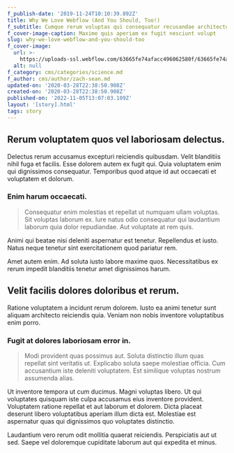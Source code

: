 ```yaml
---
f_publish-date: '2019-11-24T10:10:39.892Z'
title: Why We Love Webflow (And You Should, Too!)
f_subtitle: Cumque rerum voluptas qui consequatur recusandae architecto eius quod neque.
f_cover-image-caption: Maxime quis aperiam ex fugit nesciunt volupt
slug: why-we-love-webflow-and-you-should-too
f_cover-image:
  url: >-
    https://uploads-ssl.webflow.com/63665fe74afacc496062580f/63665fe74afacc7503625818_1585435118430-image18.jpg
  alt: null
f_category: cms/categories/science.md
f_author: cms/author/zach-sean.md
updated-on: '2020-03-28T22:38:50.908Z'
created-on: '2020-03-28T22:38:50.908Z'
published-on: '2022-11-05T13:07:03.109Z'
layout: '[story].html'
tags: story
---
```


Rerum voluptatem quos vel laboriosam delectus.
----------------------------------------------

Delectus rerum accusamus excepturi reiciendis quibusdam. Velit blanditiis nihil fuga et facilis. Esse dolorem autem ex fugit qui. Quia voluptatem enim qui dignissimos consequatur. Temporibus quod atque id aut occaecati et voluptatem et dolorum.

### Enim harum occaecati.

> Consequatur enim molestias et repellat ut numquam ullam voluptas. Sit voluptas laborum ex. Iure natus odio consequatur qui laudantium laborum quia dolor repudiandae. Aut voluptate at rem quis.

Animi qui beatae nisi deleniti aspernatur est tenetur. Repellendus et iusto. Natus neque tenetur sint exercitationem quod pariatur rem.

Amet autem enim. Ad soluta iusto labore maxime quos. Necessitatibus ex rerum impedit blanditiis tenetur amet dignissimos harum.

Velit facilis dolores doloribus et rerum.
-----------------------------------------

Ratione voluptatem a incidunt rerum dolorem. Iusto ea animi tenetur sunt aliquam architecto reiciendis quia. Veniam non nobis inventore voluptatibus enim porro.

### Fugit at dolores laboriosam error in.

> Modi provident quas possimus aut. Soluta distinctio illum quas repellat sint veritatis ut. Explicabo soluta saepe molestiae officia. Cum accusantium iste deleniti voluptatem. Est similique voluptas nostrum assumenda alias.

Ut inventore tempora ut cum ducimus. Magni voluptas libero. Ut qui voluptates quisquam iste culpa accusamus eius inventore provident. Voluptatem ratione repellat et aut laborum et dolorem. Dicta placeat deserunt libero voluptatibus aperiam illum dicta est. Molestiae est aspernatur quas qui dignissimos quo voluptates distinctio.

Laudantium vero rerum odit mollitia quaerat reiciendis. Perspiciatis aut ut sed. Saepe vel doloremque cupiditate laborum aut qui expedita et minus.
